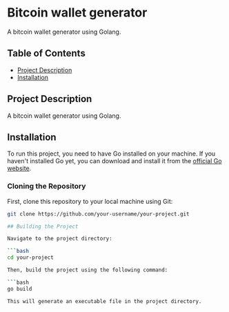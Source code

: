 # Bitcoin wallet generator

A bitcoin wallet generator using Golang.

## Table of Contents

- [Project Description](#project-description)
- [Installation](#installation)

## Project Description

A bitcoin wallet generator using Golang.

## Installation

To run this project, you need to have Go installed on your machine. If you haven't installed Go yet, you can download and install it from 
the [official Go website](https://golang.org/doc/install).

### Cloning the Repository

First, clone this repository to your local machine using Git:

```bash
git clone https://github.com/your-username/your-project.git

## Building the Project

Navigate to the project directory:

```bash
cd your-project

Then, build the project using the following command:

```bash
go build

This will generate an executable file in the project directory.

